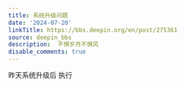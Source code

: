 ```yaml
---
title: 系统升级问题
date: '2024-07-20'
linkTitle: https://bbs.deepin.org/en/post/275361
source: deepin_bbs
description:  不惧岁月不惧风 
disable_comments: true
---
```

昨天系统升级后 执行
